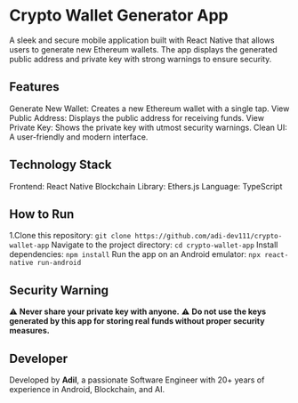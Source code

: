 # Crypto Wallet Generator App

A sleek and secure mobile application built with React Native that allows users to generate new Ethereum wallets. The app displays the generated public address and private key with strong warnings to ensure security.

## Features

Generate New Wallet: Creates a new Ethereum wallet with a single tap.
View Public Address: Displays the public address for receiving funds.
View Private Key: Shows the private key with utmost security warnings.
Clean UI: A user-friendly and modern interface.

## Technology Stack

Frontend: React Native
Blockchain Library:  Ethers.js
Language: TypeScript

## How to Run

1.Clone this repository: `git clone https://github.com/adi-dev111/crypto-wallet-app`
Navigate to the project directory: `cd crypto-wallet-app`
Install dependencies: `npm install`
Run the app on an Android emulator: `npx react-native run-android`

## Security Warning

⚠️ **Never share your private key with anyone.**
⚠️ **Do not use the keys generated by this app for storing real funds without proper security measures.**

## Developer

Developed by **Adil**, a passionate Software Engineer with 20+ years of experience in Android, Blockchain, and AI.